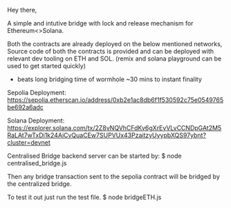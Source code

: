 Hey there,

A simple and intutive bridge with lock and release mechanism for Ethereum<>Solana.


Both the contracts are already deployed on the below mentioned networks, Source code of both the contracts is provided and can be deployed with relevant dev tooling on ETH and SOL.
(remix and solana playground can be used to get started quickly)
* beats long bridging time of wormhole ~30 mins to instant finality

Sepolia Deployment: 
https://sepolia.etherscan.io/address/0xb2e1ac8db6f1f530592c75e0549765be692a6adc

Solana Deployment: 
https://explorer.solana.com/tx/2Z8vNQVhCFdKv6gXrEyVLvCCNDpGAt2M5RaLAt7wTxDi1k24AiCvQuaCEw7SUPVUx43PzaitzyUyypbXQS97ybnt?cluster=devnet

Centralised Bridge backend server can be started by:
$ node centralised_bridge.js

Then any bridge transaction sent to the sepolia contract will be bridged by the centralized bridge.

To test it out just run the test file.
$ node bridgeETH.js

